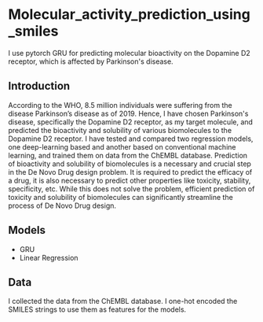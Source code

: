 # Molecular_activity_prediction_using_smiles
I use pytorch GRU for predicting molecular bioactivity on the Dopamine D2 receptor, which is affected by Parkinson's disease.
## Introduction
According to the WHO, 8.5 million individuals were suffering from the disease Parkinson’s disease
as of 2019. Hence, I have chosen Parkinson's disease, specifically the Dopamine D2 receptor, as
my target molecule, and predicted the bioactivity and solubility of various biomolecules to the
Dopamine D2 receptor. I have tested and compared two regression models, one deep-learning based
and another based on conventional machine learning, and trained them on data from the ChEMBL
database.
Prediction of bioactivity and solubility of biomolecules is a necessary and crucial step in the De
Novo Drug design problem. It is required to predict the efficacy of a drug, it is also necessary to
predict other properties like toxicity, stability, specificity, etc. While this does not solve the
problem, efficient prediction of toxicity and solubility of biomolecules can significantly streamline
the process of De Novo Drug design.
## Models
+ GRU
+ Linear Regression
## Data
I collected the data from the ChEMBL database. I one-hot encoded the SMILES strings to use them as features for the models.

